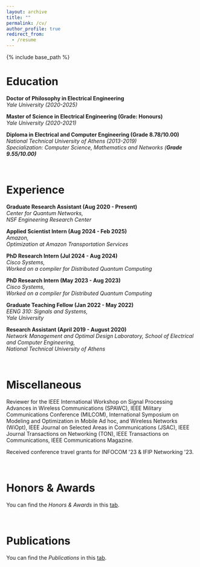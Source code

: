 ```yaml
---
layout: archive
title: ""
permalink: /cv/
author_profile: true
redirect_from:
  - /resume
---
```


{% include base_path %}

# Education

**Doctor of Philosophy in Electrical Engineering** \
_Yale University (2020-2025)_

**Master of Science in Electrical Engineering (Grade: Honours)** \
_Yale University (2020-2021)_

**Diploma in Electrical and Computer Engineering (Grade 8.78/10.00)** \
_National Technical University of Athens (2013-2019) \
Specialization: Computer Science, Mathematics and Networks (_**_Grade 9.55/10.00)_**



 &nbsp;




# Experience




**Graduate Research Assistant (Aug 2020 - Present)** \
_Center for Quantum Networks, \
NSF Engineering Research Center_

**Applied Scientist Intern (Aug 2024 - Feb 2025)** \
_Amazon, \
Optimization at Amazon Transportation Services_

**PhD Research Intern (Jul 2024 - Aug 2024)** \
_Cisco Systems, \
Worked on a compiler for Distributed Quantum Computing_

**PhD Research Intern (May 2023 - Aug 2023)** \
_Cisco Systems, \
Worked on a compiler for Distributed Quantum Computing_

**Graduate Teaching Fellow (Jan 2022 - May 2022)** \
_EENG 310: Signals and Systems, \
Yale University_

**Research Assistant (April 2019 - August 2020)** \
_Network Management and Optimal Design Laboratory, School of Electrical and Computer Engineering, \
National Technical University of Athens_

 

 &nbsp;
 
# Miscellaneous


Reviewer for the IEEE International Workshop on Signal Processing Advances in Wireless Communications (SPAWC), IEEE Military Communications Conference (MILCOM), International Symposium on Modeling and Optimization in Mobile Ad hoc, and Wireless Networks (WiOpt), IEEE Journal on Selected Areas in Communications (JSAC), IEEE Journal Transactions on Networking (TON), IEEE Transactions on Communications, IEEE Communications Magazine.

 

Received conference travel grants for INFOCOM '23 & IFIP Networking '23.

 &nbsp;
 
# Honors & Awards

You can find the _Honors & Awards_ in this [tab](https://ppromponas.github.io/portfolio/).

 &nbsp;
 
# Publications

You can find the _Publications_ in this [tab](https://ppromponas.github.io/publications/).

 &nbsp;





